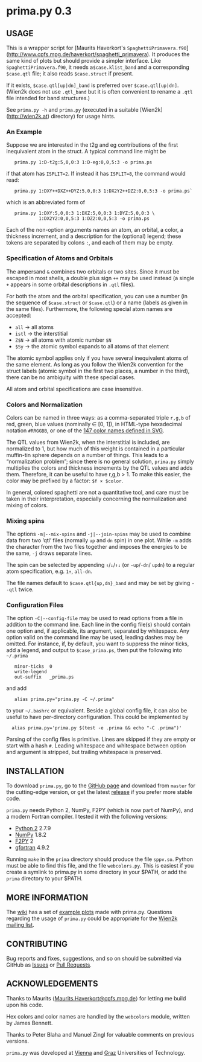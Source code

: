 
#                            prima.py 0.3


USAGE
-----

This is a wrapper script for [Maurits Haverkort's `SpaghettiPrimavera.f90`]
(http://www.cpfs.mpg.de/haverkort/spaghetti_primavera).
It produces the same kind of plots but should provide a simpler
interface.  Like `SpaghettiPrimavera.f90`, it needs a`$case.klist_band`
and a corresponding `$case.qtl` file; it also reads `$case.struct` if
present.

If it exists, `$case.qtl[up|dn]_band` is preferred over `$case.qtl[up|dn]`.
(Wien2k does not use `.qtl_band` but it is often convenient to rename
a `.qtl` file intended for band structures.)

See `prima.py -h` and `prima.py` (executed in a suitable [Wien2k]
(http://wien2k.at) directory) for usage hints.


### An Example

Suppose we are interested in the t2g and eg contributions of the first
inequivalent atom in the struct.  A typical command line might be
```
   prima.py 1:D-t2g:5,0,0:3 1:D-eg:0,0,5:3 -o prima.ps
```
if  that atom  has  `ISPLIT=2`.   If instead  it  has `ISPLIT=8`,  the
command would read:
```
   prima.py 1:DXY++DXZ++DYZ:5,0,0:3 1:DX2Y2++DZ2:0,0,5:3 -o prima.ps`
```
which is an abbreviated form of
```
   prima.py 1:DXY:5,0,0:3 1:DXZ:5,0,0:3 1:DYZ:5,0,0:3 \
            1:DX2Y2:0,0,5:3 1:DZ2:0,0,5:3 -o prima.ps
```
Each of the non-option arguments names an atom, an orbital, a color, a
thickness increment, and a description for the (optional) legend;
these tokens are separated by colons `:`, and each of them may be
empty.


### Specification of Atoms and Orbitals

The ampersand `&` combines two orbitals or two sites.  Since it must
be escaped in most shells, a double plus sign `++` may be used instead
(a single `+` appears in some orbital descriptions in `.qtl` files).

For both the atom and the orbital specification, you can use a number
(in the sequence of `$case.struct` or `$case.qtl`) or a name (labels
as given in the same files).  Furthermore, the following special atom
names are accepted:

 * `all`  → all atoms
 * `istl` → the interstitial
 * `Z$N`  → all atoms with atomic number `$N`
 * `$Sy`  → the atomic symbol expands to all atoms of that element

The atomic symbol applies only if you have several inequivalent atoms
of the same element.  As long as you follow the Wien2k convention for
the struct labels (atomic symbol in the first two places, a number in
the third), there can be no ambiguity with these special cases.

All atom and orbital specifications are case insensitive.


### Colors and Normalization

Colors can be named in three ways: as a comma-separated triple `r,g,b`
of red, green, blue values (nominally ∈ [0, 1]), in HTML-type
hexadecimal notation `#RRGGBB`, or one of the [147 color names defined
in SVG](http://www.w3.org/TR/SVG11/types.html#ColorKeywords).

The QTL values from Wien2k, when the interstitial is included, are
normalized to 1, but how much of this weight is contained in a
particular muffin-tin sphere depends on a number of things.  This
leads to a “normalization problem”; since there is no general
solution, `prima.py` simply multiplies the colors and thickness
increments by the QTL values and adds them.  Therefore, it can be
useful to have r,g,b > 1.  To make this easier, the color may be
prefixed by a factor: `$f × $color`.

In general, colored spaghetti are not a quantitative tool, and care
must be taken in their interpretation, especially concerning the
normalization and mixing of colors.


### Mixing spins

The options `-m|--mix-spins` and `-j|--join-spins` may be used to
combine data from two ‘qtl’ files (normally `up` and `dn` spin) in one
plot.  While `-m` adds the character from the two files together and
imposes the energies to be the same, `-j` draws separate lines.

The spin can be selected by appending `↑`/`↓`/`↑↓` (or `-up`/`-dn`/
`updn`) to a regular atom specification, e.g. `1↑`, `all-dn`.

The file names default to `$case.qtl{up,dn}_band` and may be set by
giving `--qtl` twice.


### Configuration Files

The option `-C|--config-file` may be used to read options from a file
in addition to the command line.  Each line in the config file(s)
should contain one option and, if applicable, its argument, separated
by whitespace.  Any option valid on the command line may be used,
leading dashes may be omitted.  For instance, if, by default, you want
to suppress the minor ticks, add a legend, and output to
`$case_prima.ps`, then put the following into `~/.prima`
```
   minor-ticks	0
   write-legend
   out-suffix   _prima.ps
```
and add
```
   alias prima.py="prima.py -C ~/.prima"
```
to your `~/.bashrc` or equivalent.  Beside a global config file, it
can also be useful to have per-directory configuration.  This could be
implemented by
```
  alias prima.py='prima.py $(test -e .prima && echo "-C .prima")'
```
Parsing of the config files is primitive.  Lines are skipped if they
are empty or start with a hash `#`.  Leading whitespace and whitespace
between option and argument is stripped, but trailing whitespace is
preserved.


INSTALLATION
------------

To download `prima.py`, go to the [GitHub page](https://github.com/eassmann/prima.py)
and download from `master` for the cutting-edge version, or get the
latest [release](https://github.com/eassmann/prima.py/releases) if you
prefer more stable code.

`prima.py` needs Python 2, NumPy, F2PY (which is now part of NumPy), and
a modern Fortran compiler.  I tested it with the following versions:

 * [Python 2](https://python.org/)                2.7.9
 * [NumPy](http://numpy.org/)                     1.8.2
 * [F2PY](https://sysbio.ioc.ee/projects/f2py2e/) 2
 * [gfortran](https://gcc.gnu.org/fortran/)       4.9.2

Running `make` in the `prima` directory should produce the file
`sppv.so`.  Python must be able to find this file, and the file
`webcolors.py`.  This is easiest if you create a symlink to prima.py
in some directory in your $PATH, or add the `prima` directory to your
$PATH.


MORE INFORMATION
----------------

The [wiki](https://github.com/eassmann/prima.py/wiki) has a set of
[example plots](https://github.com/eassmann/prima.py/wiki/Examples)
made with prima.py.  Questions regarding the usage of `prima.py` could
be appropriate for the [Wien2k mailing list](http://www.wien2k.at/reg_user/mailing_list/).


CONTRIBUTING
------------

Bug reports and fixes, suggestions, and so on should be submitted via
GitHub as [Issues](https://github.com/eassmann/prima.py/issues) or
[Pull Requests](https://github.com/eassmann/prima.py/pulls).


ACKNOWLEDGEMENTS
----------------

Thanks to Maurits ⟨Maurits.Haverkort@cpfs.mpg.de⟩ for letting me build
upon his code.

Hex colors and color names are handled by the `webcolors` module,
written by James Bennett.

Thanks to Peter Blaha and Manuel Zingl for valuable comments on
previous versions.

`prima.py` was developed at [Vienna](http://www.ifp.tuwien.ac.at/cms)
and [Graz](https://itp.tugraz.at/) Universities of Technology.
